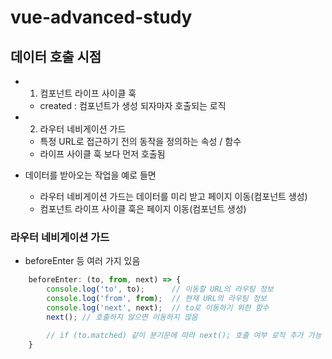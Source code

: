 # vue-advanced-study

## 데이터 호출 시점
- 1. 컴포넌트 라이프 사이클 훅
    - created : 컴포넌트가 생성 되자마자 호출되는 로직

- 2. 라우터 네비게이션 가드
    - 특정 URL로 접근하기 전의 동작을 정의하는 속성 / 함수
    - 라이프 사이클 훅 보다 먼저 호출됨
- 데이터를 받아오는 작업을 예로 들면 
    - 라우터 네비게이션 가드는 데이터를 미리 받고 페이지 이동(컴포넌트 생성)
    - 컴포넌트 라이프 사이클 훅은 페이지 이동(컴포넌트 생성) 


### 라우터 네비게이션 가드
- beforeEnter 등 여러 가지 있음
```javascript
    beforeEnter: (to, from, next) => {
        console.log('to', to);      // 이동할 URL의 라우팅 정보
        console.log('from', from);  // 현재 URL의 라우팅 정보
        console.log('next', next);  // to로 이동하기 위한 함수
        next(); // 호출하지 않으면 이동하지 않음

        // if (to.matched) 같이 분기문에 따라 next(); 호출 여부 로직 추가 가능
    }
```

